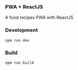 ### PWA + ReactJS
A food recipes PWA with ReactJS

### Development
```
npm run dev
```

### Build
```
npm run build
```